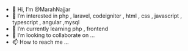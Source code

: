 - 👋 Hi, I’m @MarahNajjar
- 👀 I’m interested in php , laravel,  codeigniter , html , css , javascript , typescript , angular ,mysql
- 🌱 I’m currently learning php , frontend
- 💞️ I’m looking to collaborate on ...
- 📫 How to reach me ...

<!---
MarahNajjar/MarahNajjar is a ✨ special ✨ repository because its `README.md` (this file) appears on your GitHub profile.
You can click the Preview link to take a look at your changes.
--->
